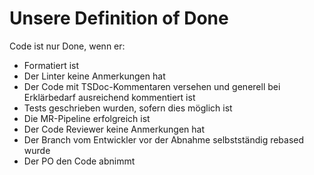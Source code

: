 # Unsere Definition of Done

Code ist nur Done, wenn er:

- Formatiert ist
- Der Linter keine Anmerkungen hat
- Der Code mit TSDoc-Kommentaren versehen und generell bei Erklärbedarf ausreichend kommentiert ist
- Tests geschrieben wurden, sofern dies möglich ist
- Die MR-Pipeline erfolgreich ist
- Der Code Reviewer keine Anmerkungen hat
- Der Branch vom Entwickler vor der Abnahme selbstständig rebased wurde
- Der PO den Code abnimmt
